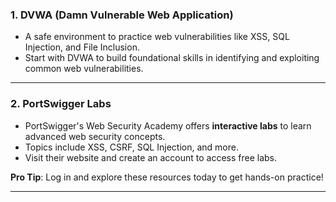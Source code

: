### **1. DVWA (Damn Vulnerable Web Application)**

- A safe environment to practice web vulnerabilities like XSS, SQL Injection, and File Inclusion.
- Start with DVWA to build foundational skills in identifying and exploiting common web vulnerabilities.

---

### **2. PortSwigger Labs**

- PortSwigger's Web Security Academy offers **interactive labs** to learn advanced web security concepts.
- Topics include XSS, CSRF, SQL Injection, and more.
- Visit their website and create an account to access free labs.

**Pro Tip**: Log in and explore these resources today to get hands-on practice!

---
